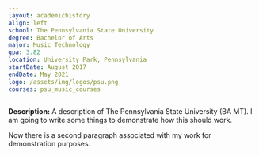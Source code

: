```yaml
---
layout: academichistory
align: left
school: The Pennsylvania State University
degree: Bachelor of Arts
major: Music Technology
gpa: 3.82
location: University Park, Pennsylvania
startDate: August 2017
endDate: May 2021
logo: /assets/img/logos/psu.png
courses: psu_music_courses
---
```

**Description:** A description of The Pennsylvania State University (BA MT). I am going to write some things to demonstrate how this should work.

Now there is a second paragraph associated with my work for demonstration purposes.